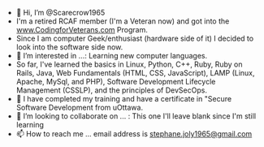 - 👋 Hi, I’m @Scarecrow1965
- I'm a retired RCAF member (I'm a Veteran now) and got into the www.CodingforVeterans.com Program.
- Since I am computer Geek/enthusiast (hardware side of it) I decided to look into the software side now.
- 👀 I’m interested in ...: Learning new computer languages.
- So far, I've learned the basics in Linux, Python, C++, Ruby, Ruby on Rails, Java, Web Fundamentals (HTML, CSS, JavaScript), LAMP (Linux, Apache, MySql, and PHP), Software Development Lifecycle Management (CSSLP), and the principles of DevSecOps.
- 🌱 I have completed my training and have a certificate  in "Secure Software Development from uOttawa.
- 💞️ I’m looking to collaborate on ... : This one I'll leave blank since I'm still learning
- 📫 How to reach me ... email address is stephane.joly1965@gmail.com

<!---
Scarecrow1965/Scarecrow1965 is a ✨ special ✨ repository because its `README.md` (this file) appears on your GitHub profile.
You can click the Preview link to take a look at your changes.
--->
